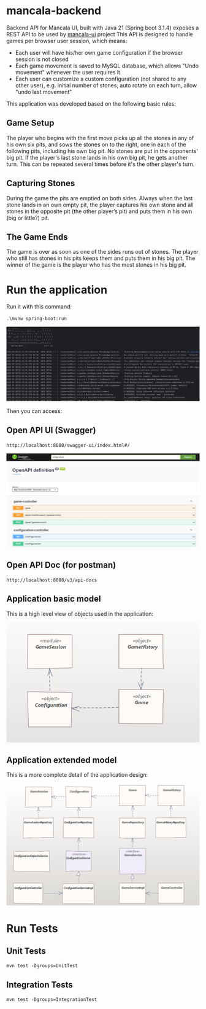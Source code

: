# mancala-backend
Backend API for Mancala UI, built with Java 21 (Spring boot 3.1.4) exposes a REST API to be used by [mancala-ui](https://github.com/erickturcios/mancala-ui) project
This API is designed to handle games per browser user session, which means:
- Each user will have his/her own game configuration if the browser session is not closed
- Each game movement is saved to MySQL database, which allows "Undo movement" whenever the user requires it
- Each user can customize a custom configuration (not shared to any other user), e.g. initial number of stones, auto rotate on each turn, allow "undo last movement"

This application was developed based on the following basic rules:

## Game Setup
The player who begins with the first move picks up all the stones in any of his own six pits, and sows the stones on to the right, one in each of the following pits, including his own big pit. No stones are put in the opponents' big pit. If the player's last stone lands in his own big pit, he gets another turn. This can be repeated several times before it's the other player's turn.

## Capturing Stones
During the game the pits are emptied on both sides. Always when the last stone lands in an own empty pit, the player captures his own stone and all stones in the opposite pit (the other player’s pit) and puts them in his own (big or little?) pit.

## The Game Ends
The game is over as soon as one of the sides runs out of stones. The player who still has stones in his pits keeps them and puts them in his big pit. The winner of the game is the player who has the most stones in his big pit.

# Run the application 
Run it with this command:

    .\mvnw spring-boot:run


![start](assets/play-backend-01.jpg)

Then you can access:

## Open API UI (Swagger)

    http://localhost:8080/swagger-ui/index.html#/

![start](assets/play-backend-02.jpg)

## Open API Doc (for postman)

    http://localhost:8080/v3/api-docs

## Application basic model

This is a high level view of objects used in the application:

![start](assets/model.png)

## Application extended model

This is a more complete detail of the application design:

![start](assets/model_extended.jpg)


# Run Tests

## Unit Tests

    mvn test -Dgroups=UnitTest   

## Integration Tests

    mvn test -Dgroups=IntegrationTest
